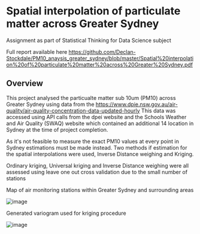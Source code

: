 # Spatial interpolation of particulate matter across Greater Sydney

Assignment as part of Statistical Thinking for Data Science subject

Full report available here 
https://github.com/Declan-Stockdale/PM10_anaysis_greater_sydney/blob/master/Spatial%20interpolation%20of%20particulate%20matter%20across%20Greater%20Sydney.pdf

## Overview
This project analysed the particualte matter sub 10um (PM10) across Greater Sydney using data from the https://www.dpie.nsw.gov.au/air-quality/air-quality-concentration-data-updated-hourly
This data was accessed using API calls from the dpei website and the Schools Weather and Air Quality (SWAQ) website which contained an additional 14 location in Sydney at the time of project completion.

As it's not feasible to measure the exact PM10 values at every point in Sydney estimations must be made instead. Two methods if estimation for the spatial interpolations were used, Inverse Distance weighing and Kriging.

Ordinary kriging, Universal kriging and Inverse Distance weighing were all assessed using leave one out cross validation due to the small number of stations


Map of air monitoring stations within Greater Sydney and surrounding areas

![image](https://user-images.githubusercontent.com/53500810/206881394-a20bd7c6-02bc-4f13-ac34-ebb6ab3bd449.png)


Generated variogram used for kriging procedure

![image](https://user-images.githubusercontent.com/53500810/206881352-9b3104fe-8c8a-4d4e-8e7a-c92576ae45ac.png)


